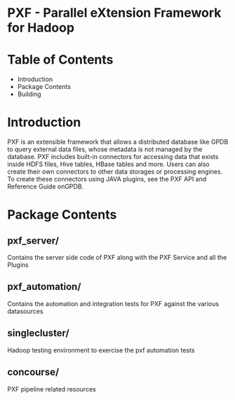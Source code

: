PXF - Parallel eXtension Framework for Hadoop
============================================

Table of Contents
=================

* Introduction
* Package Contents
* Building

Introduction
============

PXF is an extensible framework that allows a distributed database like GPDB to query external data files, whose metadata is not managed by the database.
PXF includes built-in connectors for accessing data that exists inside HDFS files, Hive tables, HBase tables and more.
Users can also create their own connectors to other data storages or processing engines.
To create these connectors using JAVA plugins, see the PXF API and Reference Guide onGPDB.

Package Contents
================
## pxf_server/
Contains the server side code of PXF along with the PXF Service and all the Plugins

## pxf_automation/
Contains the automation and integration tests for PXF against the various datasources

## singlecluster/
Hadoop testing environment to exercise the pxf automation tests

## concourse/
PXF pipeline related resources
